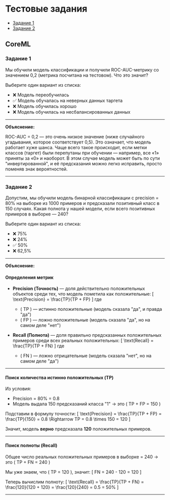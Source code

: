 # Тестовые задания

* [Задание 1](#задание-1)
* [Задание 2](#задание-2)

## CoreML

### Задание 1

Мы обучили модель классификации и получили ROC-AUC-метрику со значением 0,2 (метрика посчитана на тестовом). Что это значит?

Выберите один вариант из списка:

* ❌ Модель переобучилась
* ✅ Модель обучалась на неверных данных таргета
* ❌ Модель обучилась хорошо
* ❌ Модель обучилась на несбалансированных данных

---

**Объяснение:**

ROC-AUC = 0,2 — это очень низкое значение (ниже случайного угадывания, которое соответствует 0,5). Это означает, что модель работает хуже шанса. Чаще всего такое происходит, если метки классов (таргет) были перепутаны при обучении — например, все «1» приняты за «0» и наоборот. В этом случае модель может быть по сути "инвертированной", и её предсказания можно легко исправить, просто поменяв знак вероятностей.

---

### Задание 2

Допустим, мы обучили модель бинарной классификации с precision = 80% на выборке из 1000 примеров и предсказали позитивный класс в 150 случаях. Какая полнота у нашей модели, если всего позитивных примеров  в выборке — 240?

Выберите один вариант из списка:

* ❌ 75%
* ❌ 24%
* ✅ 50%
* ❌ 62,5%

---

**Объяснение:**

#### Определения метрик

- **Precision (Точность)** — доля действительно положительных объектов среди тех, что модель пометила как положительные:
  \[
  \text{Precision} = \frac{TP}{TP + FP}
  \]
  где  
  - \( TP \) — истинно положительные (модель сказала "да", и правда "да")  
  - \( FP \) — ложно положительные (модель сказала "да", но на самом деле "нет")

- **Recall (Полнота)** — доля правильно предсказанных положительных примеров среди всех реальных положительных:
  \[
  \text{Recall} = \frac{TP}{TP + FN}
  \]
  где  
  - \( FN \) — ложно отрицательные (модель сказала "нет", но на самом деле "да")

---

#### Поиск количества истинно положительных (TP)

Из условия:
- Precision = 80% = 0.8
- Модель выдала 150 предсказаний класса "1" → это \( TP + FP = 150 \)

Подставим в формулу точности:
\[
\text{Precision} = \frac{TP}{TP + FP} = \frac{TP}{150} = 0.8
\Rightarrow TP = 0.8 \times 150 = 120
\]

Значит, модель **верно** предсказала **120** положительных примеров.

---

#### Поиск полноты (Recall)

Общее число реальных положительных примеров в выборке = 240 → это \( TP + FN = 240 \)

Мы уже знаем, что \( TP = 120 \), значит:
\[
FN = 240 - 120 = 120
\]

Теперь вычислим полноту:
\[
\text{Recall} = \frac{TP}{TP + FN} = \frac{120}{120 + 120} = \frac{120}{240} = 0.5 = 50\%
\]

---
